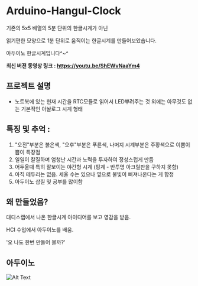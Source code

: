 # Arduino-Hangul-Clock

기존의 5x5 배열의 5분 단위의 한글시계가 아닌

읽기편한 모양으로 1분 단위로 움직이는 한글시계를 만들어보았습니다. 

아두이노 한글시계입니다^~^

**최신 버젼 동영상 링크 : https://youtu.be/ShEWvNaaYm4**


## 프로젝트 설명 
- 노트북에 있는 현재 시간을 RTC모듈로 읽어서 LED뿌려주는 것 외에는 아무것도 없는 기본적인 아놜로그 시계 형태


## 특징 및 추억 : 
1. "오전"부분은 붉은색, "오후"부분은 푸른색, 나머지 시계부분은 주황색으로 이쁨이쁨이 특장점
2. 일일이 칼질하며 엄청난 시간과 노력을 투자하여 정성스럽게 만듬
3. 어두울때 특히 잘보이는 야간형 시계 (핑계 - 반투명 아크릴판을 구하지 못함)
4. 아직 테두리는 없음. 세울 수는 있으나 옆으로 불빛이 삐져나온다는 게 함정
5. 아두이노 삽질 및 공부를 많이함

## 왜 만들었음?
대디스랩에서 나온 한글시계 아이디어를 보고 영감을 받음.

HCI 수업에서 아두이노를 배움.

'오 나도 한번 만들어 볼까?'

## 아두이노 
![Alt Text](http://kocoafab.cc/data/201506051005428243.png)
